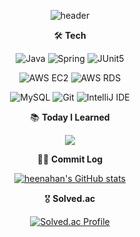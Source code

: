 <div align="center">
  
![header](https://capsule-render.vercel.app/api?type=waving&color=timeGradient&height=300&section=header&text=Hi%20there,%20I'm%20heenahan&fontSize=50)

🛠 **Tech**
 
![Java](https://img.shields.io/badge/Java-007396.svg?&style=for-the-badge&logo=java&logoColor=white)
![Spring](https://img.shields.io/badge/Spring-6DB33F.svg?&style=for-the-badge&logo=Spring&logoColor=white)
![JUnit5](https://img.shields.io/badge/JUnit5-25A162.svg?&style=for-the-badge&logo=Junit5&logoColor=white)
  
![AWS EC2](https://img.shields.io/badge/AWS%20EC2-FF9900.svg?&style=for-the-badge&logo=amazonec2&logoColor=white)
![AWS RDS](https://img.shields.io/badge/AWS%20RDS-527FFF.svg?&style=for-the-badge&logo=amazonrds&logoColor=white)


![MySQL](https://img.shields.io/badge/mysql-4479A1.svg?&style=for-the-badge&logo=mysql&logoColor=white)
![Git](https://img.shields.io/badge/Git-F05032.svg?&style=for-the-badge&logo=Git&logoColor=white)
![IntelliJ IDE](https://img.shields.io/badge/intelli%20idea-000000.svg?&style=for-the-badge&logo=intellij%20idea&logoColor=white)

📚 **Today I Learned**

<a href="https://tundra-judo-15e.notion.site/TIL-Today-I-Learned-c3c59e9d3ce44e6abe554bf816dd4710?pvs=4" target="TIL"><img src="https://img.shields.io/badge/Today I Learned-666666?style=for-the-badge&logo=notion&logoColor=white"/></a>

👩‍💻 **Commit Log**

[![heenahan's GitHub stats](https://github-readme-stats.vercel.app/api?username=heenahan)](https://github.com/anuraghazra/github-readme-stats)

🎖 **Solved.ac**

[![Solved.ac Profile](http://mazassumnida.wtf/api/v2/generate_badge?boj=heenahan)](https://solved.ac/heenahan/)

</div>

<!--
**heenahan/heenahan** is a ✨ _special_ ✨ repository because its `README.md` (this file) appears on your GitHub profile.

Here are some ideas to get you started:

- 🔭 I’m currently working on ...
- 🌱 I’m currently learning ...
- 👯 I’m looking to collaborate on ...
- 🤔 I’m looking for help with ...
- 💬 Ask me about ...
- 📫 How to reach me: ...
- 😄 Pronouns: ...
- ⚡ Fun fact: ...
-->
